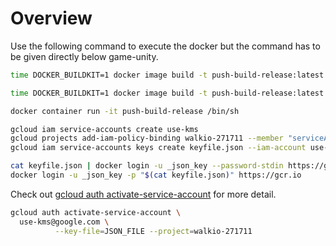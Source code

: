 # Overview

Use the following command to execute the docker but the command has to be given directly below game-unity.

```sh
time DOCKER_BUILDKIT=1 docker image build -t push-build-release:latest --no-cache --build-arg SERVICE_NAME="use-kms" --build-arg PROJECT_ID="walkio-271711" --build-arg JSON_FILE="$(cat ./secret-info/credentials/gcp/keyfile.json)" -f ./push-build-release/Dockerfile .

time DOCKER_BUILDKIT=1 docker image build -t push-build-release:latest --no-cache -f ./push-build-release/Dockerfile .

docker container run -it push-build-release /bin/sh
```


```sh
gcloud iam service-accounts create use-kms
gcloud projects add-iam-policy-binding walkio-271711 --member "serviceAccount:use-kms@walkio-271711.iam.gserviceaccount.com"
gcloud iam service-accounts keys create keyfile.json --iam-account use-kms@walkio-271711.iam.gserviceaccount.com

cat keyfile.json | docker login -u _json_key --password-stdin https://gcr.io
docker login -u _json_key -p "$(cat keyfile.json)" https://gcr.io
```

Check out [gcloud auth activate-service-account](https://cloud.google.com/sdk/gcloud/reference/auth/activate-service-account) for more detail.

```sh
gcloud auth activate-service-account \
  use-kms@google.com \
          --key-file=JSON_FILE --project=walkio-271711
```
